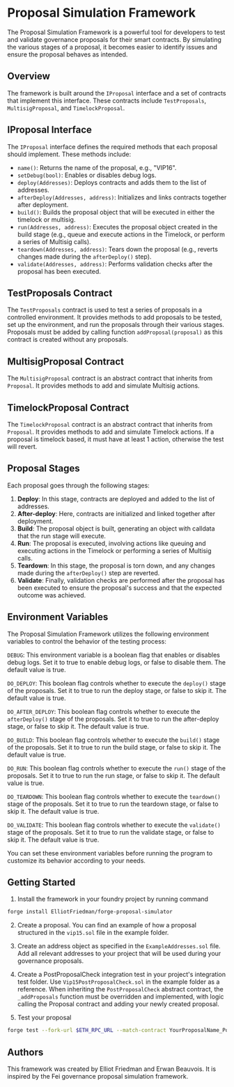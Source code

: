 # Proposal Simulation Framework

The Proposal Simulation Framework is a powerful tool for developers to test and validate governance proposals for their smart contracts. By simulating the various stages of a proposal, it becomes easier to identify issues and ensure the proposal behaves as intended.

## Overview

The framework is built around the `IProposal` interface and a set of contracts that implement this interface. These contracts include `TestProposals`, `MultisigProposal`, and `TimelockProposal`.

## IProposal Interface

The `IProposal` interface defines the required methods that each proposal should implement. These methods include:

- `name()`: Returns the name of the proposal, e.g., "VIP16".
- `setDebug(bool)`: Enables or disables debug logs.
- `deploy(Addresses)`: Deploys contracts and adds them to the list of addresses.
- `afterDeploy(Addresses, address)`: Initializes and links contracts together after deployment.
- `build()`: Builds the proposal object that will be executed in either the timelock or multisig.
- `run(Addresses, address)`: Executes the proposal object created in the build stage (e.g., queue and execute actions in the Timelock, or perform a series of Multisig calls).
- `teardown(Addresses, address)`: Tears down the proposal (e.g., reverts changes made during the `afterDeploy()` step).
- `validate(Addresses, address)`: Performs validation checks after the proposal has been executed.

## TestProposals Contract

The `TestProposals` contract is used to test a series of proposals in a controlled environment. It provides methods to add proposals to be tested, set up the environment, and run the proposals through their various stages. Proposals must be added by calling function `addProposal(proposal)` as this contract is created without any proposals.

## MultisigProposal Contract

The `MultisigProposal` contract is an abstract contract that inherits from `Proposal`. It provides methods to add and simulate Multisig actions.

## TimelockProposal Contract

The `TimelockProposal` contract is an abstract contract that inherits from `Proposal`. It provides methods to add and simulate Timelock actions. If a proposal is timelock based, it must have at least 1 action, otherwise the test will revert.

## Proposal Stages

Each proposal goes through the following stages:

1. **Deploy**: In this stage, contracts are deployed and added to the list of addresses.
2. **After-deploy**: Here, contracts are initialized and linked together after deployment.
3. **Build**: The proposal object is built, generating an object with calldata that the run stage will execute.
3. **Run**: The proposal is executed, involving actions like queuing and executing actions in the Timelock or performing a series of Multisig calls.
4. **Teardown**: In this stage, the proposal is torn down, and any changes made during the `afterDeploy()` step are reverted.
5. **Validate**: Finally, validation checks are performed after the proposal has been executed to ensure the proposal's success and that the expected outcome was achieved.

## Environment Variables

The Proposal Simulation Framework utilizes the following environment variables to control the behavior of the testing process:

`DEBUG`: This environment variable is a boolean flag that enables or disables debug logs. Set it to true to enable debug logs, or false to disable them. The default value is true.

`DO_DEPLOY`: This boolean flag controls whether to execute the `deploy()` stage of the proposals. Set it to true to run the deploy stage, or false to skip it. The default value is true.

`DO_AFTER_DEPLOY`: This boolean flag controls whether to execute the `afterDeploy()` stage of the proposals. Set it to true to run the after-deploy stage, or false to skip it. The default value is true.

`DO_BUILD`: This boolean flag controls whether to execute the `build()` stage of the proposals. Set it to true to run the build stage, or false to skip it. The default value is true.

`DO_RUN`: This boolean flag controls whether to execute the `run()` stage of the proposals. Set it to true to run the run stage, or false to skip it. The default value is true.

`DO_TEARDOWN`: This boolean flag controls whether to execute the `teardown()` stage of the proposals. Set it to true to run the teardown stage, or false to skip it. The default value is true.

`DO_VALIDATE`: This boolean flag controls whether to execute the `validate()` stage of the proposals. Set it to true to run the validate stage, or false to skip it. The default value is true.

You can set these environment variables before running the program to customize its behavior according to your needs.

## Getting Started

1. Install the framework in your foundry project by running command

```bash
forge install ElliotFriedman/forge-proposal-simulator
````

2. Create a proposal. You can find an example of how a proposal structured in the `vip15.sol` file in the example folder.

3. Create an address object as specified in the `ExampleAddresses.sol` file. Add all relevant addresses to your project that will be used during your governance proposals.

4. Create a PostProposalCheck integration test in your project's integration test folder. Use `Vip15PostProposalCheck.sol` in the example folder as a reference. When inheriting the `PostProposalCheck` abstract contract, the `_addProposals` function must be overridden and implemented, with logic calling the Proposal contract and adding your newly created proposal.

5. Test your proposal
```bash
forge test --fork-url $ETH_RPC_URL --match-contract YourProposalName_PostProposalCheck -vvv
```

## Authors

This framework was created by Elliot Friedman and Erwan Beauvois. It is inspired by the Fei governance proposal simulation framework.
